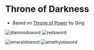 # Throne of Darkness
- Based on [Throne of Power](https://github.com/ConkerMobile/Throne-of-Power) by Qing

![diamondsword](https://user-images.githubusercontent.com/66195939/112766268-ca485780-8fc5-11eb-9cef-af376628befa.png)
![redsword](https://user-images.githubusercontent.com/66195939/112742856-07b9d000-8f47-11eb-8b8e-ab3668edf86e.png)

![emeraldsword](https://user-images.githubusercontent.com/66195939/112765737-5dcc5900-8fc3-11eb-9a5c-02b9e962c478.png)
![amethystsword](https://user-images.githubusercontent.com/66195939/112765497-5193cc00-8fc2-11eb-8932-7e3191b298d3.png)
